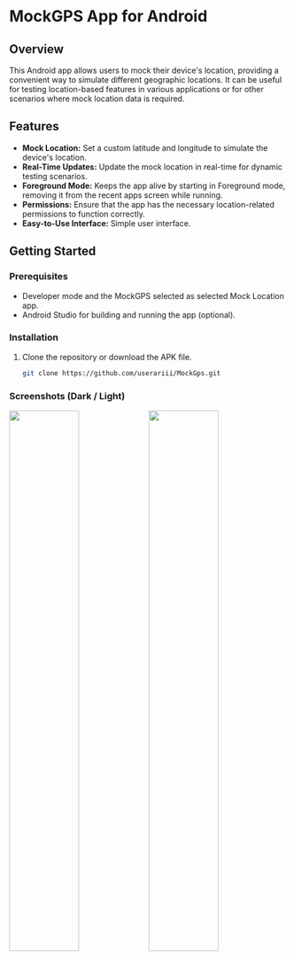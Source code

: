 # MockGPS App for Android

## Overview

This Android app allows users to mock their device's location, providing a convenient way to simulate different geographic locations. It can be useful for testing location-based features in various applications or for other scenarios where mock location data is required.

## Features

- **Mock Location:** Set a custom latitude and longitude to simulate the device's location.
- **Real-Time Updates:** Update the mock location in real-time for dynamic testing scenarios.
- **Foreground Mode:** Keeps the app alive by starting in Foreground mode, removing it from the recent apps screen while running.
- **Permissions:** Ensure that the app has the necessary location-related permissions to function correctly.
- **Easy-to-Use Interface:** Simple user interface.

## Getting Started

### Prerequisites

- Developer mode and the MockGPS selected as selected Mock Location app.
- Android Studio for building and running the app (optional).

### Installation

1. Clone the repository or download the APK file.
   ```bash
   git clone https://github.com/userariii/MockGps.git

### Screenshots (Dark / Light)

<img src="demo_image.png" width="50%"><img src="demo_image_light.png" width="50%">
